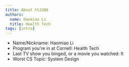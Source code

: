 ```yaml
---
title: About hl2386
authors:
  name: Haomiao Li
  title: Health Tech
tags: [intro]
---
```


- Name/Nickname: Haomiao Li
- Program you're in at Cornell: Health Tech
- Last TV show you binged, or a movie you watched: It
- Worst CS Topic: System Design
